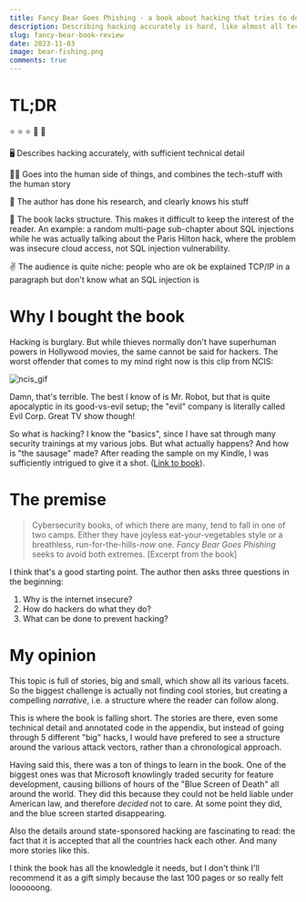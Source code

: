 ```yaml
---
title: Fancy Bear Goes Phishing - a book about hacking that tries to do literary gymnastics
description: Describing hacking accurately is hard, like almost all technically challenging topics. This books does a good job, but loses itself sometimes in uncoordinated side-stories.
slug: fancy-bear-book-review
date: 2023-11-03
image: bear-fishing.png
comments: true
---
```


# TL;DR

⭐ ⭐ ⭐ 🔳 🔳

🖥 Describes hacking accurately, with sufficient technical detail

👨‍💻 Goes into the human side of things, and combines the tech-stuff with the human story

🧠 The author has done his research, and clearly knows his stuff

📑 The book lacks structure. This makes it difficult to keep the interest of the reader. An example: a random multi-page sub-chapter about SQL injections while he was actually talking about the Paris Hilton hack, where the problem was insecure cloud access, not SQL injection vulnerability.

✌ The audience is quite niche: people who are ok be explained TCP/IP in a paragraph but don't know what an SQL injection is

# Why I bought the book

Hacking is burglary. But while thieves normally don't have superhuman powers in Hollywood movies, the same cannot be said for hackers. The worst offender that comes to my mind right now is this clip from NCIS:

![ncis_gif](https://media.giphy.com/media/yUlFNRDWVfxCM/giphy.gif)

Damn, that's terrible. The best I know of is Mr. Robot, but that is quite apocalyptic in its good-vs-evil setup; the "evil" company is literally called Evil Corp. Great TV show though!

So what is hacking? I know the "basics", since I have sat through many security trainings at my various jobs. But what actually happens? And how is "the sausage" made? After reading the sample on my Kindle, I was sufficiently intrigued to give it a shot. ([Link to book](https://www.amazon.com/Fancy-Bear-Goes-Phishing-Extraordinary/dp/0374601178)).

# The premise

> Cybersecurity books, of which there are many, tend to fall in one of two camps. Either they have joyless eat-your-vegetables style or a breathless, run-for-the-hills-*now* one. *Fancy Bear Goes Phishing* seeks to avoid both extremes. [Excerpt from the book]

I think that's a good starting point. The author then asks three questions in the beginning:

1. Why is the internet insecure?
2. How do hackers do what they do?
3. What can be done to prevent hacking?

# My opinion

This topic is full of stories, big and small, which show all its various facets. So the biggest challenge is actually not finding cool stories, but creating a compelling *narrative*, i.e. a structure where the reader can follow along.

This is where the book is falling short. The stories are there, even some technical detail and annotated code in the appendix, but instead of going through 5 different "big" hacks, I would have prefered to see a structure around the various attack vectors, rather than a chronological approach. 

Having said this, there was a ton of things to learn in the book. One of the biggest ones was that Microsoft knowlingly traded security for feature development, causing billions of hours of the "Blue Screen of Death" all around the world. They did this because they could not be held liable under American law, and therefore *decided* not to care. At some point they did, and the blue screen started disappearing.

Also the details around state-sponsored hacking are fascinating to read: the fact that it is accepted that all the countries hack each other. And many more stories like this.

I think the book has all the knowledgle it needs, but I don't think I'll recommend it as a gift simply because the last 100 pages or so really felt loooooong.
